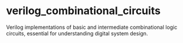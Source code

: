# verilog_combinational_circuits
Verilog implementations of basic and intermediate combinational logic circuits, essential for understanding digital system design.
